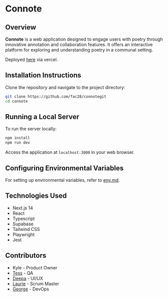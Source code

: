 # Connote

## Overview
**Connote** is a web application designed to engage users with poetry through innovative annotation and collaboration features. It offers an interactive platform for exploring and understanding poetry in a communal setting.

Deployed [here](https://connote.vercel.app/) via vercel.

## Installation Instructions
Clone the repository and navigate to the project directory:

```bash
git clone https://github.com/fac28/connotegit
cd connote
```

## Running a Local Server
To run the server locally:

```bash
npm install
npm run dev
```

Access the application at `localhost:3000` in your web browser.

## Configuring Environmental Variables
For setting up environmental variables, refer to [env.md](env.md).

## Technologies Used
- Next.js 14
- React
- Typescript
- Supabase
- Tailwind CSS
- Playwright
- Jest

## Contributors
- Kyle - Product Owner
- [Tess](https://github.com/tess-phillips) - QA
- [Deepa](https://github.com/DeepsDali) - UI/UX
- [Laurie](https://github.com/sgroi-l) - Scrum Master
- [George](https://github.com/GeorgeKlemperer) - DevOps

